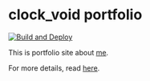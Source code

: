 # clock_void portfolio
[![Build and Deploy](https://github.com/clockvoid/portfolio/actions/workflows/build-and-deploy.yml/badge.svg?event=push)](https://github.com/clockvoid/portfolio/actions/workflows/build-and-deploy.yml)

This is portfolio site about [me](https://clockvoid.tk/about.html).

For more details, read [here](https://clockvoid.tk/posts/2020-05-20-build-blog-with-hakyll.html).
